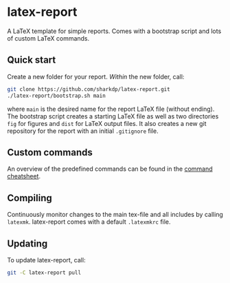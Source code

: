 latex-report
============

A LaTeX template for simple reports. Comes with a bootstrap script and lots of custom LaTeX commands.

Quick start
-----------

Create a new folder for your report. *Within* the new folder, call:

```sh
git clone https://github.com/sharkdp/latex-report.git
./latex-report/bootstrap.sh main
```

where `main` is the desired name for the report LaTeX file (without ending). The bootstrap script creates a starting LaTeX file as well as two directories `fig` for figures and `dist` for LaTeX output files. It also creates a new git repository for the report with an initial `.gitignore` file.

Custom commands
---------------
An overview of the predefined commands can be found in the [command cheatsheet](https://github.com/sharkdp/latex-report/raw/master/doc/cheatsheet.pdf).

Compiling
---------
Continuously monitor changes to the main tex-file and all includes by calling `latexmk`. latex-report comes with a default `.latexmkrc` file.

Updating
--------
To update latex-report, call:
```sh
git -C latex-report pull
```
